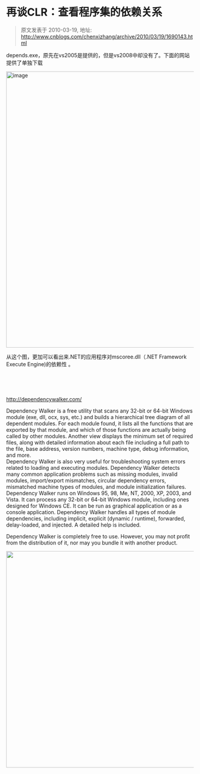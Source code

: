# 再谈CLR：查看程序集的依赖关系 
> 原文发表于 2010-03-19, 地址: http://www.cnblogs.com/chenxizhang/archive/2010/03/19/1690143.html 


<p>depends.exe，原先在vs2005是提供的，但是vs2008中却没有了。下面的网站提供了单独下载</p> <p><a href="http://images.cnblogs.com/cnblogs_com/chenxizhang/WindowsLiveWriter/CLR_12EEC/image_2.png" class="thickbox"><img title="image" border="0" alt="image" src="http://images.cnblogs.com/cnblogs_com/chenxizhang/WindowsLiveWriter/CLR_12EEC/image_thumb.png" width="1054" height="741"></a> </p> <p>从这个图，更加可以看出来.NET的应用程序对mscoree.dll（.NET Framework Execute Engine)的依赖性 。</p> <p>&nbsp;</p> <p>&nbsp;</p> <p><a title="http://dependencywalker.com/" href="http://dependencywalker.com/">http://dependencywalker.com/</a></p> <p>Dependency Walker is a free utility that scans any 32-bit or 64-bit Windows module (exe, dll, ocx, sys, etc.) and builds a hierarchical tree diagram of all dependent modules. For each module found, it lists all the functions that are exported by that module, and which of those functions are actually being called by other modules. Another view displays the minimum set of required files, along with detailed information about each file including a full path to the file, base address, version numbers, machine type, debug information, and more.<br>Dependency Walker is also very useful for troubleshooting system errors related to loading and executing modules. Dependency Walker detects many common application problems such as missing modules, invalid modules, import/export mismatches, circular dependency errors, mismatched machine types of modules, and module initialization failures.<br>Dependency Walker runs on Windows 95, 98, Me, NT, 2000, XP, 2003, and Vista. It can process any 32-bit or 64-bit Windows module, including ones designed for Windows CE. It can be run as graphical application or as a console application. Dependency Walker handles all types of module dependencies, including implicit, explicit (dynamic / runtime), forwarded, delay-loaded, and injected. A detailed help is included. <p>Dependency Walker is completely free to use. However, you may not profit from the distribution of it, nor may you bundle it with another product. <p><img src="http://dependencywalker.com/snapshot.png" width="763" height="581">